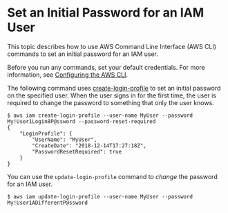 # Set an Initial Password for an IAM User<a name="cli-services-iam-set-pw"></a>

This topic describes how to use AWS Command Line Interface \(AWS CLI\) commands to set an initial password for an IAM user\.

Before you run any commands, set your default credentials\. For more information, see [Configuring the AWS CLI](cli-chap-configure.md)\.

The following command uses [create\-login\-profile](https://docs.aws.amazon.com/cli/latest/reference/iam/create-login-profile.html) to set an initial password on the specified user\. When the user signs in for the first time, the user is required to change the password to something that only the user knows\.

```
$ aws iam create-login-profile --user-name MyUser --password My!User1Login8P@ssword --password-reset-required
{
    "LoginProfile": {
        "UserName": "MyUser",
        "CreateDate": "2018-12-14T17:27:18Z",
        "PasswordResetRequired": true
    }
}
```

You can use the `update-login-profile` command to *change* the password for an IAM user\.

```
$ aws iam update-login-profile --user-name MyUser --password My!User1ADifferentP@ssword
```